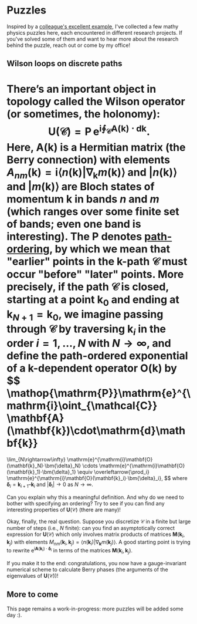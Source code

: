 # Puzzles

Inspired by a [colleague's excellent example](https://kaminer.technion.ac.il/3041-2/), I've collected a few mathy physics puzzles here, each encountered in different research projects. 
If you've solved some of them and want to hear more about the research behind the puzzle, reach out or come by my office!


## Wilson loops on discrete paths

There’s an important object in topology called the Wilson operator (or sometimes, the holonomy):
$$
\bm{U}(\mathcal{C}) = \mathop{\mathrm{P}}\mathrm{e}^{\mathrm{i}\oint_{\mathcal{C}} \mathbf{A}(\mathbf{k})\cdot\mathrm{d}\mathbf{k}}.
$$
Here, $\mathbf{A}(\mathbf{k})$ is a Hermitian matrix (the Berry connection) with elements $A_{nm}(\mathbf{k}) = \mathrm{i}\langle n(\mathbf{k})|\nabla_{\mathbf{k}}m(\mathbf{k})\rangle$ and $|n(\mathbf{k})\rangle$ and $|m(\mathbf{k})\rangle$ are Bloch states of momentum $\mathbf{k}$ in bands $n$ and $m$ (which ranges over some finite set of bands; even one band is interesting).
The $\mathrm{P}$ denotes [path-ordering](https://en.wikipedia.org/wiki/Ordered_exponential), by which we mean that "earlier" points in the **k**-path $\mathcal{C}$ must occur "before" "later" points. More precisely, if the path $\mathcal{C}$ is closed, starting at a point $\mathbf{k}_0$ and ending at $\mathbf{k}_{N+1} = \mathbf{k}_0$, we imagine passing through $\mathcal{C}$ by traversing $\mathbf{k}_i$ in the order $i = 1, \ldots, N$ with $N \rightarrow \infty$, and define the path-ordered exponential of a **k**-dependent operator $\mathbf{O}(\mathbf{k})$ by
$$
\mathop{\mathrm{P}}\mathrm{e}^{\mathrm{i}\oint_{\mathcal{C}} \mathbf{A}(\mathbf{k})\cdot\mathrm{d}\mathbf{k}}
=
\lim_{N\rightarrow\infty}
\mathrm{e}^{\mathrm{i}\mathbf{O}(\mathbf{k}_N)⋅\bm{\delta}_N}
\cdots
\mathrm{e}^{\mathrm{i}\mathbf{O}(\mathbf{k}_1)⋅\bm{\delta}_1}
\equiv
\overleftarrow{\prod_i} \mathrm{e}^{\mathrm{i}\mathbf{O}(\mathbf{k}_i)⋅\bm{\delta}_i},
$$
where $\bm{\delta}_i = \mathbf{k}_{i+1} – \mathbf{k}_i$ and $|\bm{\delta}_i| \rightarrow 0$ as $N \rightarrow \infty$.

Can you explain why this a meaningful definition. And why do we need to bother with specifying an ordering? Try to see if you can find any interesting properties of $\bm{U}(\mathcal{C})$ (there are many)!

Okay, finally, the real question. Suppose you discretize $\mathcal{C}$ in a finite but large number of steps (i.e., $N$ finite): can you find an asymptotically correct expression for $\bm{U}(\mathcal{C})$ which only involves matrix products of matrices $\mathbf{M}(\mathbf{k}_i, \mathbf{k}_j)$ with elements $M_{nm}(\mathbf{k}_i, \mathbf{k}_j) = \langle n(\mathbf{k}_i) | \nabla_{\mathbf{k}} m(\mathbf{k}_j)\rangle$. A good starting point is trying to rewrite $\mathrm{e}^{\mathrm{i}\mathbf{A}(\mathbf{k}_i)⋅\bm{\delta}_i}$ in terms of the matrices $\mathbf{M}(\mathbf{k}_i,\mathbf{k}_j)$.

If you make it to the end: congratulations, you now have a gauge-invariant numerical scheme to calculate Berry phases (the arguments of the eigenvalues of $\bm{U}(\mathcal{C})$)!


## More to come

This page remains a work-in-progress: more puzzles will be added some day :).